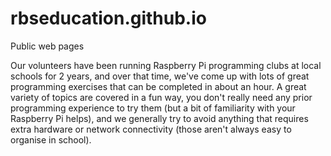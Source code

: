 rbseducation.github.io
======================

Public web pages

Our volunteers have been running Raspberry Pi programming clubs at local schools for 2 years, and over that time, we've come up with lots of great programming exercises that can be completed in about an hour.  A great variety of topics are covered in a fun way, you don't really need any prior programming experience to try them (but a bit of familiarity with your Raspberry Pi helps), and we generally try to avoid anything that requires extra hardware or network connectivity (those aren't always easy to organise in school).
